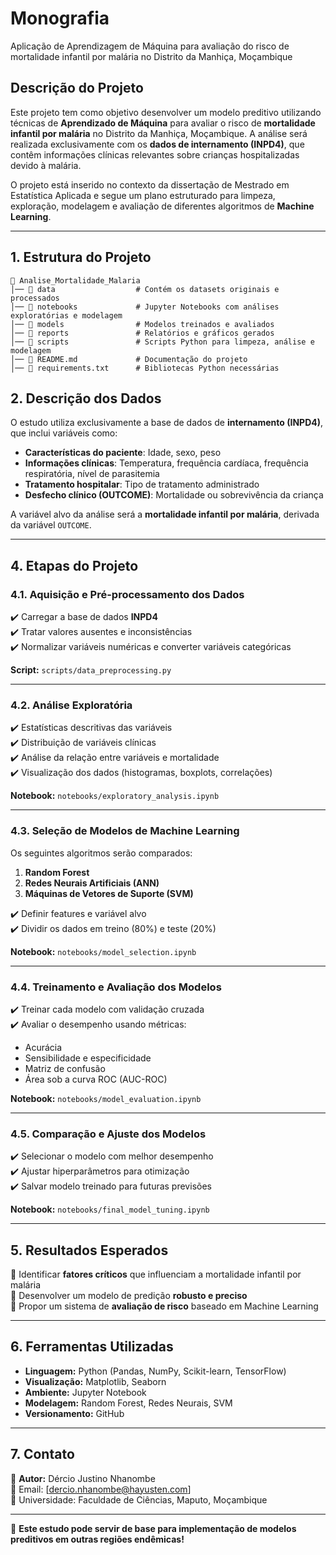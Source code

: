 # Monografia
 Aplicação de Aprendizagem de Máquina para avaliação do risco de mortalidade infantil por malária no Distrito da Manhiça, Moçambique

 
## Descrição do Projeto
Este projeto tem como objetivo desenvolver um modelo preditivo utilizando técnicas de **Aprendizado de Máquina** para avaliar o risco de **mortalidade infantil por malária** no Distrito da Manhiça, Moçambique. A análise será realizada exclusivamente com os **dados de internamento (INPD4)**, que contêm informações clínicas relevantes sobre crianças hospitalizadas devido à malária.

O projeto está inserido no contexto da dissertação de Mestrado em Estatística Aplicada e segue um plano estruturado para limpeza, exploração, modelagem e avaliação de diferentes algoritmos de **Machine Learning**.

---

## 1. Estrutura do Projeto
```
📂 Analise_Mortalidade_Malaria
│── 📁 data                  # Contém os datasets originais e processados
│── 📁 notebooks             # Jupyter Notebooks com análises exploratórias e modelagem
│── 📁 models                # Modelos treinados e avaliados
│── 📁 reports               # Relatórios e gráficos gerados
│── 📁 scripts               # Scripts Python para limpeza, análise e modelagem
│── 📜 README.md             # Documentação do projeto
│── 📜 requirements.txt      # Bibliotecas Python necessárias
```
 

## 2. Descrição dos Dados
O estudo utiliza exclusivamente a base de dados de **internamento (INPD4)**, que inclui variáveis como:

- **Características do paciente**: Idade, sexo, peso
- **Informações clínicas**: Temperatura, frequência cardíaca, frequência respiratória, nível de parasitemia
- **Tratamento hospitalar**: Tipo de tratamento administrado
- **Desfecho clínico (OUTCOME)**: Mortalidade ou sobrevivência da criança

A variável alvo da análise será a **mortalidade infantil por malária**, derivada da variável `OUTCOME`.

---

## 4. Etapas do Projeto

### 4.1. Aquisição e Pré-processamento dos Dados
✔️ Carregar a base de dados **INPD4**  
✔️ Tratar valores ausentes e inconsistências  
✔️ Normalizar variáveis numéricas e converter variáveis categóricas  

**Script:** `scripts/data_preprocessing.py`

---

### 4.2. Análise Exploratória
✔️ Estatísticas descritivas das variáveis  
✔️ Distribuição de variáveis clínicas  
✔️ Análise da relação entre variáveis e mortalidade  
✔️ Visualização dos dados (histogramas, boxplots, correlações)  

**Notebook:** `notebooks/exploratory_analysis.ipynb`

---

### 4.3. Seleção de Modelos de Machine Learning
Os seguintes algoritmos serão comparados:

1. **Random Forest**
2. **Redes Neurais Artificiais (ANN)**
3. **Máquinas de Vetores de Suporte (SVM)**

✔️ Definir features e variável alvo  
✔️ Dividir os dados em treino (80%) e teste (20%)  

**Notebook:** `notebooks/model_selection.ipynb`

---

### 4.4. Treinamento e Avaliação dos Modelos
✔️ Treinar cada modelo com validação cruzada  
✔️ Avaliar o desempenho usando métricas:
   - Acurácia
   - Sensibilidade e especificidade
   - Matriz de confusão
   - Área sob a curva ROC (AUC-ROC)

**Notebook:** `notebooks/model_evaluation.ipynb`

---

### 4.5. Comparação e Ajuste dos Modelos
✔️ Selecionar o modelo com melhor desempenho  
✔️ Ajustar hiperparâmetros para otimização  
✔️ Salvar modelo treinado para futuras previsões  

**Notebook:** `notebooks/final_model_tuning.ipynb`

---

## 5. Resultados Esperados
🔹 Identificar **fatores críticos** que influenciam a mortalidade infantil por malária  
🔹 Desenvolver um modelo de predição **robusto e preciso**  
🔹 Propor um sistema de **avaliação de risco** baseado em Machine Learning  

---

## 6. Ferramentas Utilizadas
- **Linguagem:** Python (Pandas, NumPy, Scikit-learn, TensorFlow)
- **Visualização:** Matplotlib, Seaborn
- **Ambiente:** Jupyter Notebook
- **Modelagem:** Random Forest, Redes Neurais, SVM
- **Versionamento:** GitHub

---

## 7. Contato
👤 **Autor:** Dércio Justino Nhanombe  
📧 Email: [dercio.nhanombe@hayusten.com]  
📌 Universidade: Faculdade de Ciências, Maputo, Moçambique  

---
 

🚀 **Este estudo pode servir de base para implementação de modelos preditivos em outras regiões endêmicas!**





